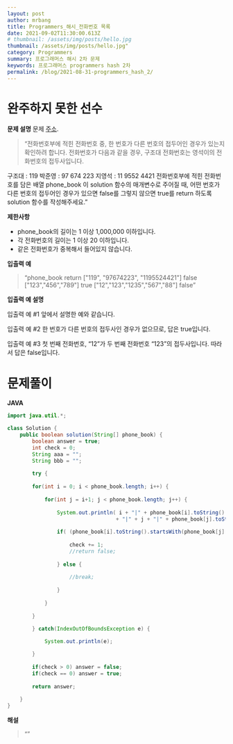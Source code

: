 ```yaml
---
layout: post
author: mrbang
title: Programmers_해시_전화번호 목록
date: 2021-09-02T11:30:00.613Z
# thumbnail: /assets/img/posts/hello.jpg
thumbnail: /assets/img/posts/hello.jpg"
category: Programmers
summary: 프로그래머스 해시 2차 문제 
keywords: 프로그래머스 programmers hash 2차 
permalink: /blog/2021-08-31-programmers_hash_2/
---
```

# 완주하지 못한 선수

**문제 설명** 문제 [주소](https://programmers.co.kr/learn/courses/30/lessons/42577).

> “전화번호부에 적힌 전화번호 중, 한 번호가 다른 번호의 접두어인 경우가 있는지 확인하려 합니다.
전화번호가 다음과 같을 경우, 구조대 전화번호는 영석이의 전화번호의 접두사입니다.

구조대 : 119
박준영 : 97 674 223
지영석 : 11 9552 4421
전화번호부에 적힌 전화번호를 담은 배열 phone_book 이 solution 함수의 매개변수로 주어질 때, 어떤 번호가 다른 번호의 접두어인 경우가 있으면 false를 그렇지 않으면 true를 return 하도록 solution 함수를 작성해주세요.”

**제한사항** 

* phone_book의 길이는 1 이상 1,000,000 이하입니다.
* 각 전화번호의 길이는 1 이상 20 이하입니다.
* 같은 전화번호가 중복해서 들어있지 않습니다.

**입출력 예** 

> “phone_book	return
["119", "97674223", "1195524421"]	false
["123","456","789"]	true
["12","123","1235","567","88"]	false”

**입출력 예 설명** 

입출력 예 #1
앞에서 설명한 예와 같습니다.

입출력 예 #2
한 번호가 다른 번호의 접두사인 경우가 없으므로, 답은 true입니다.

입출력 예 #3
첫 번째 전화번호, “12”가 두 번째 전화번호 “123”의 접두사입니다. 따라서 답은 false입니다.

# 문제풀이 

**JAVA** 
```java
import java.util.*;

class Solution {
    public boolean solution(String[] phone_book) {
        boolean answer = true;
        int check = 0;     
        String aaa = "";
        String bbb = "";
        
        try {
        
        for(int i = 0; i < phone_book.length; i++) {       
            
            for(int j = i+1; j < phone_book.length; j++) {   
                
                System.out.println( i + "|" + phone_book[i].toString() 
                                   + "|" + j + "|" + phone_book[j].toString() + "####" );
                
                if( (phone_book[i].toString().startsWith(phone_book[j].toString()) ) && (phone_book[i].toString() != phone_book[j].toString()) ) {
                    
                    check += 1;  
                    //return false;
                    
                } else {
                    
                    //break;
                    
                } 
                 
            }
      
        }
            
        } catch(IndexOutOfBoundsException e) {

			System.out.println(e);

		}
            
        if(check > 0) answer = false; 
        if(check == 0) answer = true; 
        
        return answer;
        
    }
}
```

**해설** 

> “”
